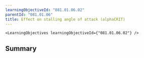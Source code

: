 ```yaml
---
learningObjectiveId: "081.01.06.02"
parentId: "081.01.06"
title: Effect on stalling angle of attack (alphaCRIT)
---
```


```tsx eval
<LearningObjectives learningObjectiveId={"081.01.06.02"} />
```

## Summary
